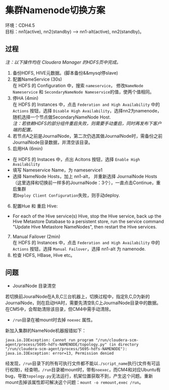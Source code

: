 集群Namenode切换方案
====

环境：CDH4.5  
目标：nn1(active), nn2(standby) --> nn1-alt(active), nn2(standby)。  

过程
---
*注：以下操作均在 Cloudera Manager 的HDFS页中完成。*

1. 备份HDFS, HIVE元数据。(脚本备份&&mysql停slave)
2. 配置NameService (30s)   
   在 HDFS 的 Configuration 中，搜索 `nameservice`， 修改`NameNode Nameservice` 和 `SecondaryNameNode Nameservice`的值，使两个值相同。
3. 停HA (4min)   
在 HDFS 的 Instances 中，点击 `Federation and High Availability` 中的 `Actions` 按钮，选择 `Disable High Availability`，选择nn2为namenode，随机选择一个节点做SecondaryNameNode Host.     
*注：若依赖HDFS的部分组件重启失败，则需要手动重启，同时再发布下客户端的配置。*   
4. 若节点A之前是JournalNode，第二次仍选其做JournalNode时，需备份之前JournalNode目录数据，并清空该目录。 
5. 启用HA (6min)   
 - 在 HDFS 的 Instaces 中，点出 Acitons 按钮，选择 `Enable High Availability`
 - 填写 Nameservice Name，为 nameservice1
 - 选择 NameNode Hosts，加上 nn1-alt， 并重新选择 JournalNode Hosts（这里选择和切换前一样多的JournalNode：3个），一直点击Continue，重启集群    
若`Deploy Client Configuration`失败，则手动deploy.    
6. 配置Hue 和 重启 Hive:   
 - For each of the Hive service(s) Hive, stop the Hive service, back up the Hive Metastore Database to a persistent store, run the service command "Update Hive Metastore NameNodes", then restart the Hive services.    
7. Manual Failover (2min)   
在 HDFS 的 Instances 中，点击 `Federation and High Availability` 中的 `Actions` 按钮，选择 `Manual Failover`，选择 nn1-alt 为 namenode.  
8. 检查 HDFS, HBase, Hive etc。

问题
---

- JouralNode 目录清空

若切换前JouralNode在A,B,C三台机器上，切换过程中，指定B,C,D为新的JournalNode，则在启动HA时，需要先清空B,C上JournalNode目录中的数据。在CM5中，会帮助清除该目录，但CM4中需手动清除。

- `/run`目录在被mount时去掉 `noexec` 属性。

新加入集群的NameNode机器报错如下：
```
java.io.IOException: Cannot run program "/run/cloudera-scm-agent/process/5695-hdfs-NAMENODE/topology.py" (in directory "/run/cloudera-scm-agent/process/5695-hdfs-NAMENODE"): java.io.IOException: error=13, Permission denied
```
经发现，`/run`目录下的所有可执行文件都不能以`./script_name`执行(文件有可运行权限)，经查明，`/run`目录被mount时，带有`noexec`，而CM4和对应Ubuntu有bug，导致`topology.py`无法运行，机架位置获取不到，产生这个问题。重新mount去掉该属性即可解决这个问题：`mount -o remount,exec /run`。


